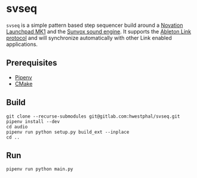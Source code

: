 # svseq

`svseq` is a simple pattern based step sequencer build around a [Novation Launchpad MK1](https://resource.novationmusic.com/support/product-downloads?product=Launchpad+MK1) and the [Sunvox sound engine](https://www.warmplace.ru/soft/sunvox/). It supports the [Ableton Link protocol](https://www.ableton.com/de/link/) and will synchronize automatically with other Link enabled applications.

## Prerequisites

- [Pipenv](https://pipenv.pypa.io/)
- [CMake](https://cmake.org/)

## Build

    git clone --recurse-submodules git@gitlab.com:hwestphal/svseq.git
    pipenv install --dev
    cd audio
    pipenv run python setup.py build_ext --inplace
    cd ..

## Run

    pipenv run python main.py
